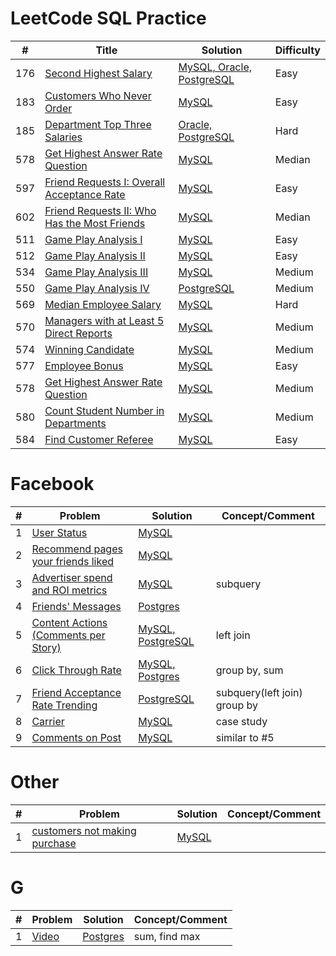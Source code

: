 # LeetCode SQL Practice

| # | Title | Solution| Difficulty|
|---|---|---|----|
|176| [Second Highest Salary](https://leetcode.com/problems/second-highest-salary/) |[MySQL, Oracle, PostgreSQL](176.Second_Highest_Salary.sql)|Easy|
|183| [Customers Who Never Order](https://leetcode.com/problems/customers-who-never-order/)|[MySQL](183.sql)|Easy|
|185| [Department Top Three Salaries](https://leetcode.com/problems/department-top-three-salaries/)|[Oracle, PostgreSQL](185.sql)|Hard|
|578| [Get Highest Answer Rate Question](https://leetcode.com/articles/get-highest-answer-rate-question/)|[MySQL](578.sql)|Median|
|597|[Friend Requests I: Overall Acceptance Rate](https://leetcode.com/articles/friend-requests-i-overall-acceptance-rate/)|[MySQL](597.friend_request_fb.sql)|Easy|
|602|[Friend Requests II: Who Has the Most Friends](https://leetcode.com/articles/friend-requests-ii-who-has-most-friend/)|[MySQL](602.friend_request_2.sql)|Median|
|511| [Game Play Analysis I](https://blog.csdn.net/weixin_43329319/article/details/95510758) | [MySQL](leetcode/511.sql) |Easy|
|512| [Game Play Analysis II](https://blog.csdn.net/weixin_43329319/article/details/95512447) | [MySQL](leetcode/512.sql)|Easy|
|534| [Game Play Analysis III](https://blog.csdn.net/weixin_43329319/article/details/95516430) | [MySQL](leetcode/534.sql) |Medium|
|550| [Game Play Analysis IV](https://zqt0.gitbook.io/leetcode/sql/550.-game-play-analysis-iv-zhong-deng) |[PostgreSQL](leetcode/550.sql) |Medium|
|569| [Median Employee Salary](https://leetcode.com/articles/median-employee-salary/?page=3)|[MySQL](leetcode/569.sql)|Hard|
|570| [Managers with at Least 5 Direct Reports](https://leetcode.com/articles/managers-with-at-least-5-direct-reports/)| [MySQL](leetcode/570.sql) |Medium|
|574| [Winning Candidate](https://leetcode.com/articles/winning-candidate/)|[MySQL](leetcode/574.sql)|Medium|
|577| [Employee Bonus](https://leetcode.com/articles/employee-bonus/) | [MySQL](leetcode/577.sql) |Easy|
|578| [Get Highest Answer Rate Question](https://leetcode.com/articles/get-highest-answer-rate-question/)|[MySQL](leetcode/578.sql)|Medium|
|580| [Count Student Number in Departments](https://leetcode.com/articles/count-student-number-in-departments/)|[MySQL](leetcode/580.sql)|Medium|
|584| [Find Customer Referee](https://leetcode.com/articles/find-customer-referee/)|[MySQL](leetcode/584.sql)|Easy|


# Facebook
| # | Problem | Solution| Concept/Comment|
|---|---|---|----|
|1| [User Status](fb/user_status.md)|[MySQL](fb/user_status.sql)||
|2| [Recommend pages your friends liked](fb/recommend_pages.md)|[MySQL](fb/recommend_pages.sql)||
|3| [Advertiser spend and ROI metrics](fb/advertiser_spend.md)|[MySQL](fb/advertiser_spend.sql)|subquery|
|4| [Friends' Messages](fb/messages.md)|[Postgres](fb/messages.sql)||
|5| [Content Actions (Comments per Story)](fb/comments_per_story.md)|[MySQL, PostgreSQL](fb/comments_per_story.sql)|left join|
|6| [Click Through Rate](fb/ctr.md)|[MySQL, Postgres](fb/ctr.sql)|group by, sum|
|7| [Friend Acceptance Rate Trending](fb/friend_acceptance_rate_trending.md)|[PostgreSQL](fb/friend_acceptance_rate_trending.sql)|subquery(left join) group by|
|8| [Carrier](fb/carrier.md)|[MySQL](fb/carrier.sql)| case study|
|9| [Comments on Post](fb/comments_on_post.md)|[MySQL](fb/comments_on_post.sql)| similar to #5 |


# Other
| # | Problem | Solution| Concept/Comment|
|---|---|---|----|
| 1 | [customers not making purchase](other/thirdlove.md)|[MySQL](other/thirdlove.sql) | |


# G
| # | Problem | Solution| Concept/Comment|
|---|---|---|----|
| 1 | [Video](g/video.md)|[Postgres](g/video.sql)| sum, find max|